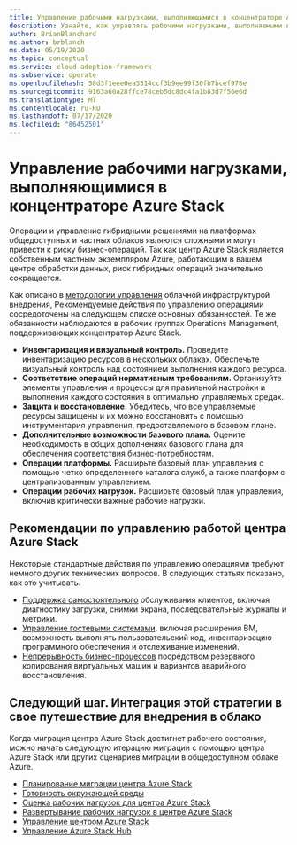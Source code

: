 ```yaml
---
title: Управление рабочими нагрузками, выполняющимися в концентраторе Azure Stack
description: Узнайте, как управлять рабочими нагрузками, выполняемыми в центре Azure Stack.
author: BrianBlanchard
ms.author: brblanch
ms.date: 05/19/2020
ms.topic: conceptual
ms.service: cloud-adoption-framework
ms.subservice: operate
ms.openlocfilehash: 58d3f1eee0ea3514ccf3b9ee99f30fb7bcef978e
ms.sourcegitcommit: 9163a60a28ffce78ceb5dc8dc4fa1b83d7f56e6d
ms.translationtype: MT
ms.contentlocale: ru-RU
ms.lasthandoff: 07/17/2020
ms.locfileid: "86452501"
---
```

# <a name="manage-workloads-running-on-azure-stack-hub"></a>Управление рабочими нагрузками, выполняющимися в концентраторе Azure Stack

Операции и управление гибридными решениями на платформах общедоступных и частных облаков являются сложными и могут привести к риску бизнес-операций. Так как центр Azure Stack является собственным частным экземпляром Azure, работающим в вашем центре обработки данных, риск гибридных операций значительно сокращается.

Как описано в [методологии управления](../../manage/index.md) облачной инфраструктурой внедрения, Рекомендуемые действия по управлению операциями сосредоточены на следующем списке основных обязанностей. Те же обязанности наблюдаются в рабочих группах Operations Management, поддерживающих концентратор Azure Stack.

- **Инвентаризация и визуальный контроль.** Проведите инвентаризацию ресурсов в нескольких облаках. Обеспечьте визуальный контроль над состоянием выполнения каждого ресурса.
- **Соответствие операций нормативным требованиям.** Организуйте элементы управления и процессы для правильной настройки и выполнения каждого состояния в оптимально управляемых средах.
- **Защита и восстановление.** Убедитесь, что все управляемые ресурсы защищены и их можно восстановить с помощью инструментария управления, предоставляемого в базовом плане.
- **Дополнительные возможности базового плана.** Оцените необходимость в общих дополнениях базового плана для обеспечения соответствия бизнес-потребностям.
- **Операции платформы.** Расширьте базовый план управления с помощью четко определенного каталога служб, а также платформ с централизованным управлением.
- **Операции рабочих нагрузок.** Расширьте базовый план управления, включив критически важные рабочие нагрузки.

## <a name="azure-stack-hub-operations-management-considerations"></a>Рекомендации по управлению работой центра Azure Stack

Некоторые стандартные действия по управлению операциями требуют немного других технических вопросов. В следующих статьях показано, как это учитывать.

- [Поддержка самостоятельного](https://azure.microsoft.com/blog/azure-stack-iaas-part-five/) обслуживания клиентов, включая диагностику загрузки, снимки экрана, последовательные журналы и метрики.
- [Управление гостевыми системами](https://azure.microsoft.com/blog/azure-stack-iaas-part-one/), включая расширения ВМ, возможность выполнять пользовательский код, инвентаризацию программного обеспечения и отслеживание изменений.
- [Непрерывность бизнес-процессов](https://azure.microsoft.com/blog/azure-stack-iaas-part-four/) посредством резервного копирования виртуальных машин и вариантов аварийного восстановления.

## <a name="next-step-integrate-this-strategy-into-your-cloud-adoption-journey"></a>Следующий шаг. Интеграция этой стратегии в свое путешествие для внедрения в облако

Когда миграция центра Azure Stack достигнет рабочего состояния, можно начать следующую итерацию миграции с помощью центра Azure Stack или других сценариев миграции в общедоступном облаке Azure.

- [Планирование миграции центра Azure Stack](./plan.md)
- [Готовность окружающей среды](./ready.md)
- [Оценка рабочих нагрузок для центра Azure Stack](./migrate-assess.md)
- [Развертывание рабочих нагрузок в центре Azure Stack](./migrate-deploy.md)
- [Управление центром Azure Stack](./govern.md)
- [Управление Azure Stack Hub](./manage.md)
